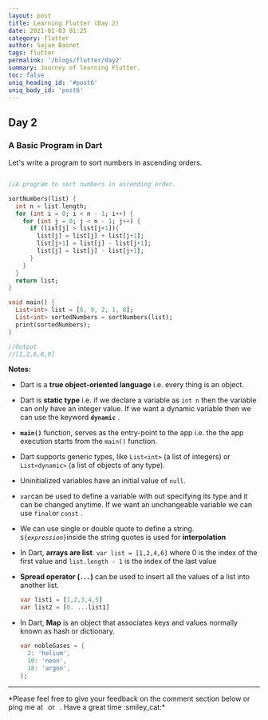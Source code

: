 ```yaml
---
layout: post
title: Learning Flutter (Day 2)
date: 2021-01-03 01:25
category: flutter
author: Sajan Basnet
tags: flutter
permalink: '/blogs/flutter/day2'
summary: Journey of learning Flutter.
toc: false
uniq_heading_id: '#post6'
uniq_body_id: 'post6'
---
```


## Day 2

### A Basic Program in Dart 

Let's write a program to sort numbers in ascending orders. 

```dart

//A program to sort numbers in ascending order.

sortNumbers(list) {
  int n = list.length;
  for (int i = 0; i < n - 1; i++) {
    for (int j = 0; j < n - 1; j++) {
      if (list[j] > list[j+1]){
        list[j] = list[j] + list[j+1];
        list[j+1] = list[j] - list[j+1];
        list[j] = list[j] - list[j+1];
      }
    }
  }
  return list;
}

void main() {
  List<int> list = [6, 9, 2, 1, 8];
  List<int> sortedNumbers = sortNumbers(list);
  print(sortedNumbers);
}

//Output
//[1,2,6,8,9]

```

**Notes:**

- Dart is a **true object-oriented language** i.e. every thing is an object.

- Dart is **static type** i.e. if we declare a variable as `int n` then the variable can only have an integer value.  If we want a dynamic variable then we can use the keyword **`dynamic`** .

-  **`main()`** function, serves as the entry-point to the app i.e. the the app execution starts from the  `main()` function.

- Dart supports generic types, like `List<int>` (a list of integers) or `List<dynamic>` (a list of objects of any type).

- Uninitialized variables have an initial value of `null`.

- `var`can be used to define a variable with out specifying its type and it can be changed anytime. If we want an unchangeable variable we can use `final`or `const` .

-  We can use single or double quote to define a string. `${`*`expression`*`}`inside the string  quotes is used for **interpolation** 

- In Dart, **arrays are list**. `var list = [1,2,4,6]` where 0 is the index of the first value and `list.length - 1` is the index of the last value

- **Spread operator (`...`)** can be used to insert all the values of a list into another list. 

  ```dart
  var list1 = [1,2,3,4,5]
  var list2 = [0. ...list1]
  ```

- In Dart, **Map** is an object that associates keys and values normally known as hash or dictionary. 

  ```dart
  var nobleGases = {
    2: 'helium',
    10: 'neon',
    18: 'argon',
  };
  ```

<hr>
*Please feel free to give your feedback on the comment section below or ping me at <a aria-label="Send email" href="mailto:sajanbasnet75@gmail.com"><i class="icon fa fa-envelope" style="font-size:32px; margin: 0px 3px;"></i></a> or  <a aria-label="My LinkedIn" target="_blank" href="https://www.linkedin.com/in/sajan-basnet-b4b1b0148/"><i class="icon fa fa-linkedin-square" style="font-size:32px; margin: 0px 3px;" aria-hidden="true"></i></a>. Have a great time :smiley_cat:*

